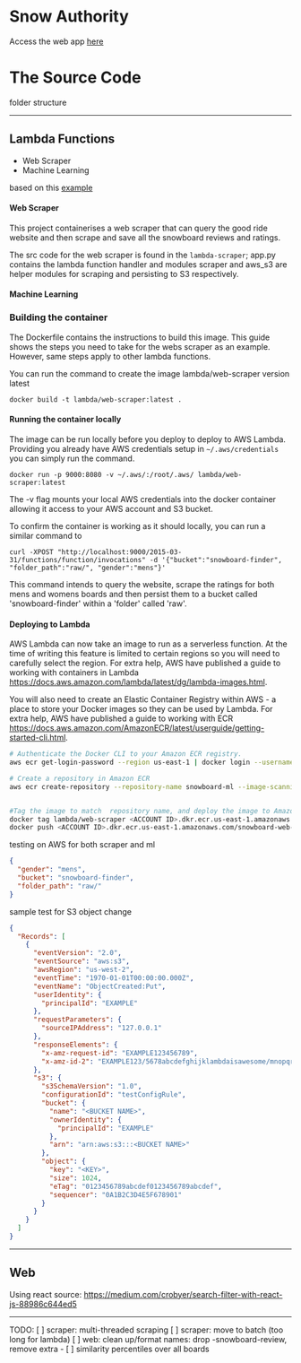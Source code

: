 # Snow Authority

Access the web app [here](https://main.drjtgnyfx2lcm.amplifyapp.com/)


# The Source Code

folder structure

----
## Lambda Functions

* Web Scraper
* Machine Learning

based on this [example](https://github.com/rchauhan9/image-scraper-lambda-container)

#### Web Scraper
This project containerises a web scraper that can query the good ride website and then scrape and save all the snowboard reviews and ratings.

The src code for the web scraper is found in the `lambda-scraper`; app.py contains the lambda function handler and modules scraper and aws_s3 are helper modules for scraping and persisting to S3 respectively.

#### Machine Learning

### Building the container

The Dockerfile contains the instructions to build this image. This guide shows the steps you need to take for the webs scraper as an example. However, same steps apply to other lambda functions.

You can run the command to create the image lambda/web-scraper version latest

	docker build -t lambda/web-scraper:latest .

#### Running the container locally

The image can be run locally before you deploy to deploy to AWS Lambda. Providing you already have AWS credentials setup in `~/.aws/credentials` you can simply run the command.

	docker run -p 9000:8080 -v ~/.aws/:/root/.aws/ lambda/web-scraper:latest


The -v flag mounts your local AWS credentials into the docker container allowing it access to your AWS account and S3 bucket.

To confirm the container is working as it should locally, you can run a similar command to

	curl -XPOST "http://localhost:9000/2015-03-31/functions/function/invocations" -d '{"bucket":"snowboard-finder", "folder_path":"raw/", "gender":"mens"}'


This command intends to query the website, scrape the ratings for both mens and womens boards and then persist them to a bucket called 'snowboard-finder' within a 'folder' called 'raw'.

#### Deploying to Lambda

AWS Lambda can now take an image to run as a serverless function. At the time of writing this feature is limited to certain regions so you will need to carefully select the region. For extra help, AWS have published a guide to working with containers in Lambda https://docs.aws.amazon.com/lambda/latest/dg/lambda-images.html.

You will also need to create an Elastic Container Registry within AWS - a place to store your Docker images so they can be used by Lambda. For extra help, AWS have published a guide to working with ECR https://docs.aws.amazon.com/AmazonECR/latest/userguide/getting-started-cli.html.

```bash
# Authenticate the Docker CLI to your Amazon ECR registry.
aws ecr get-login-password --region us-east-1 | docker login --username AWS --password-stdin <ACCOUNT ID>.dkr.ecr.us-east-1.amazonaws.com

# Create a repository in Amazon ECR 
aws ecr create-repository --repository-name snowboard-ml --image-scanning-configuration scanOnPush=true --image-tag-mutability MUTABLE


#Tag the image to match  repository name, and deploy the image to Amazon ECR
docker tag lambda/web-scraper <ACCOUNT ID>.dkr.ecr.us-east-1.amazonaws.com/snowboard-web-scraper:latest
docker push <ACCOUNT ID>.dkr.ecr.us-east-1.amazonaws.com/snowboard-web-scraper:latest

```

testing on AWS for both scraper and ml

```json
{
  "gender": "mens",
  "bucket": "snowboard-finder",
  "folder_path": "raw/"
}

```

sample test for S3 object change

```json
{
  "Records": [
    {
      "eventVersion": "2.0",
      "eventSource": "aws:s3",
      "awsRegion": "us-west-2",
      "eventTime": "1970-01-01T00:00:00.000Z",
      "eventName": "ObjectCreated:Put",
      "userIdentity": {
        "principalId": "EXAMPLE"
      },
      "requestParameters": {
        "sourceIPAddress": "127.0.0.1"
      },
      "responseElements": {
        "x-amz-request-id": "EXAMPLE123456789",
        "x-amz-id-2": "EXAMPLE123/5678abcdefghijklambdaisawesome/mnopqrstuvwxyzABCDEFGH"
      },
      "s3": {
        "s3SchemaVersion": "1.0",
        "configurationId": "testConfigRule",
        "bucket": {
          "name": "<BUCKET NAME>",
          "ownerIdentity": {
            "principalId": "EXAMPLE"
          },
          "arn": "arn:aws:s3:::<BUCKET NAME>"
        },
        "object": {
          "key": "<KEY>",
          "size": 1024,
          "eTag": "0123456789abcdef0123456789abcdef",
          "sequencer": "0A1B2C3D4E5F678901"
        }
      }
    }
  ]
}

```

---
## Web

Using react
source: https://medium.com/crobyer/search-filter-with-react-js-88986c644ed5


----
TODO:
[ ] scraper: multi-threaded scraping
[ ] scraper: move to batch (too long for lambda)
[ ] web: clean up/format names: drop -snowboard-review, remove extra -
[ ] similarity percentiles over all boards
